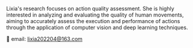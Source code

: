 Lixia's research focuses on action quality assessment. She is highly interested in analyzing and evaluating the quality of human movements, aiming to accurately assess the execution and performance of actions through the application of computer vision and deep learning techniques. 

📧 email: lixia202204@163.com